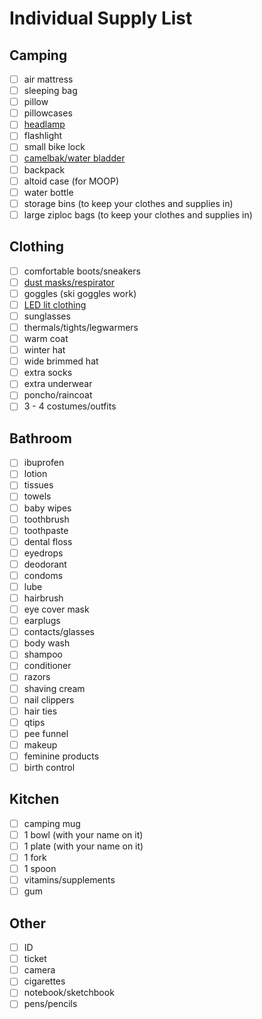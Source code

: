 # Individual Supply List

## Camping
- [ ] air mattress
- [ ] sleeping bag
- [ ] pillow
- [ ] pillowcases
- [ ] [headlamp](http://www.amazon.com/gp/product/B009064MHW/ref=oh_details_o08_s00_i04?ie=UTF8&psc=1)
- [ ] flashlight
- [ ] small bike lock
- [ ] [camelbak/water bladder](http://www.rei.com/product/866421/platypus-big-zip-lp-reservoir-2-liter)
- [ ] backpack
- [ ] altoid case (for MOOP)
- [ ] water bottle
- [ ] storage bins (to keep your clothes and supplies in)
- [ ] large ziploc bags (to keep your clothes and supplies in)

## Clothing
- [ ] comfortable boots/sneakers
- [ ] [dust masks/respirator](http://www.amazon.com/gp/product/B000MPLVVA/ref=oh_details_o05_s00_i00?ie=UTF8&psc=1)
- [ ] goggles (ski goggles work)
- [ ] [LED lit clothing](http://www.amazon.com/gp/product/B003J98LZA/ref=oh_details_o08_s01_i00?ie=UTF8&psc=1)
- [ ] sunglasses
- [ ] thermals/tights/legwarmers
- [ ] warm coat
- [ ] winter hat
- [ ] wide brimmed hat
- [ ] extra socks
- [ ] extra underwear
- [ ] poncho/raincoat
- [ ] 3 - 4 costumes/outfits

## Bathroom
- [ ] ibuprofen
- [ ] lotion
- [ ] tissues
- [ ] towels
- [ ] baby wipes
- [ ] toothbrush
- [ ] toothpaste
- [ ] dental floss
- [ ] eyedrops
- [ ] deodorant
- [ ] condoms
- [ ] lube
- [ ] hairbrush
- [ ] eye cover mask
- [ ] earplugs
- [ ] contacts/glasses
- [ ] body wash
- [ ] shampoo
- [ ] conditioner
- [ ] razors
- [ ] shaving cream
- [ ] nail clippers
- [ ] hair ties
- [ ] qtips
- [ ] pee funnel
- [ ] makeup
- [ ] feminine products
- [ ] birth control

## Kitchen
- [ ] camping mug
- [ ] 1 bowl (with your name on it)
- [ ] 1 plate (with your name on it)
- [ ] 1 fork
- [ ] 1 spoon
- [ ] vitamins/supplements
- [ ] gum

## Other
- [ ] ID
- [ ] ticket
- [ ] camera
- [ ] cigarettes
- [ ] notebook/sketchbook
- [ ] pens/pencils

